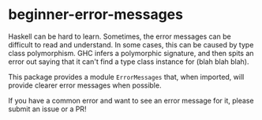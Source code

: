 # beginner-error-messages

Haskell can be hard to learn.
Sometimes, the error messages can be difficult to read and understand.
In some cases, this can be caused by type class polymorphism.
GHC infers a polymorphic signature, and then spits an error out saying that it can't find a type class instance for (blah blah blah).

This package provides a module `ErrorMessages` that, when imported, will provide clearer error messages when possible.

If you have a common error and want to see an error message for it, please submit an issue or a PR!
